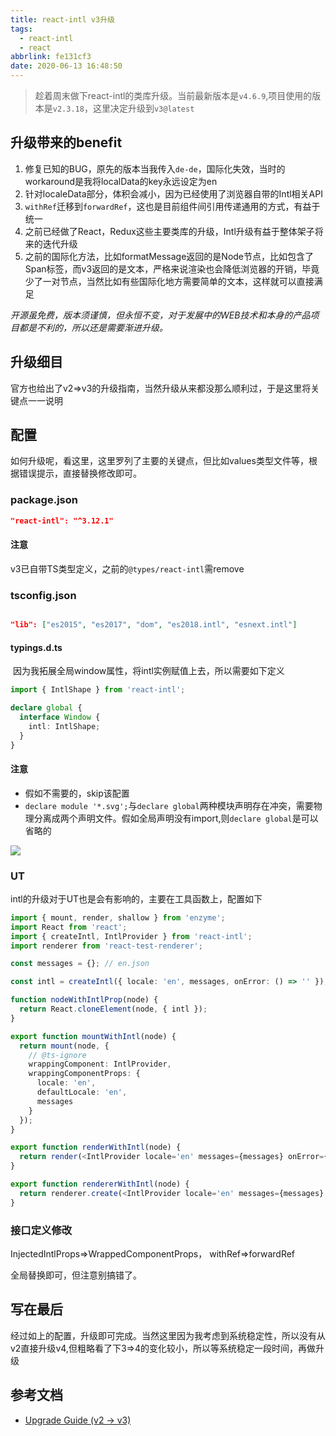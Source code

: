 ```yaml
---
title: react-intl v3升级
tags:
  - react-intl
  - react
abbrlink: fe131cf3
date: 2020-06-13 16:48:50
---
```

> 趁着周末做下react-intl的类库升级。当前最新版本是`v4.6.9`,项目使用的版本是`v2.3.18`，这里决定升级到`v3@latest`

## 升级带来的benefit
1. 修复已知的BUG，原先的版本当我传入`de-de`，国际化失效，当时的workaround是我将localData的key永远设定为en
2. 针对localeData部分，体积会减小，因为已经使用了浏览器自带的Intl相关API
3. `withRef`迁移到`forwardRef`，这也是目前组件间引用传递通用的方式，有益于统一
4. 之前已经做了React，Redux这些主要类库的升级，Intl升级有益于整体架子将来的迭代升级
5. 之前的国际化方法，比如formatMessage返回的是Node节点，比如包含了Span标签，而v3返回的是文本，严格来说渲染也会降低浏览器的开销，毕竟少了一对节点，当然比如有些国际化地方需要简单的文本，这样就可以直接满足

_开源虽免费，版本须谨慎，但永恒不变，对于发展中的WEB技术和本身的产品项目都是不利的，所以还是需要渐进升级。_


## 升级细目

官方也给出了v2=>v3的升级指南，当然升级从来都没那么顺利过，于是这里将关键点一一说明

## 配置

如何升级呢，看这里，这里罗列了主要的关键点，但比如values类型文件等，根据错误提示，直接替换修改即可。

### package.json

```json
"react-intl": "^3.12.1"
```

#### 注意

v3已自带TS类型定义，之前的`@types/react-intl`需remove

### tsconfig.json

```json

"lib": ["es2015", "es2017", "dom", "es2018.intl", "esnext.intl"]

```

#### typings.d.ts
  因为我拓展全局window属性，将intl实例赋值上去，所以需要如下定义


```typescript
import { IntlShape } from 'react-intl';

declare global {
  interface Window {
    intl: IntlShape;
  }
}

```
#### 注意

- 假如不需要的，skip该配置
- `declare module '*.svg';`与`declare global`两种模块声明存在冲突，需要物理分离成两个声明文件。假如全局声明没有import,则`declare global`是可以省略的

![](http://static.1991421.cn/2020/2020-06-13-171323.jpeg)



### UT

intl的升级对于UT也是会有影响的，主要在工具函数上，配置如下

```typescript
import { mount, render, shallow } from 'enzyme';
import React from 'react';
import { createIntl, IntlProvider } from 'react-intl';
import renderer from 'react-test-renderer';

const messages = {}; // en.json

const intl = createIntl({ locale: 'en', messages, onError: () => '' });

function nodeWithIntlProp(node) {
  return React.cloneElement(node, { intl });
}

export function mountWithIntl(node) {
  return mount(node, {
    // @ts-ignore
    wrappingComponent: IntlProvider,
    wrappingComponentProps: {
      locale: 'en',
      defaultLocale: 'en',
      messages
    }
  });
}

export function renderWithIntl(node) {
  return render(<IntlProvider locale='en' messages={messages} onError={() => ''}>{node}</IntlProvider>);
}

export function rendererWithIntl(node) {
  return renderer.create(<IntlProvider locale='en' messages={messages} onError={() => ''}>{node}</IntlProvider>);
}

```

### 接口定义修改

InjectedIntlProps=>WrappedComponentProps，
withRef=>forwardRef

全局替换即可，但注意别搞错了。

## 写在最后
经过如上的配置，升级即可完成。当然这里因为我考虑到系统稳定性，所以没有从v2直接升级v4,但粗略看了下3=>4的变化较小，所以等系统稳定一段时间，再做升级

## 参考文档
- [Upgrade Guide (v2 -> v3)](https://formatjs.io/docs/react-intl/upgrade-guide-3x)
